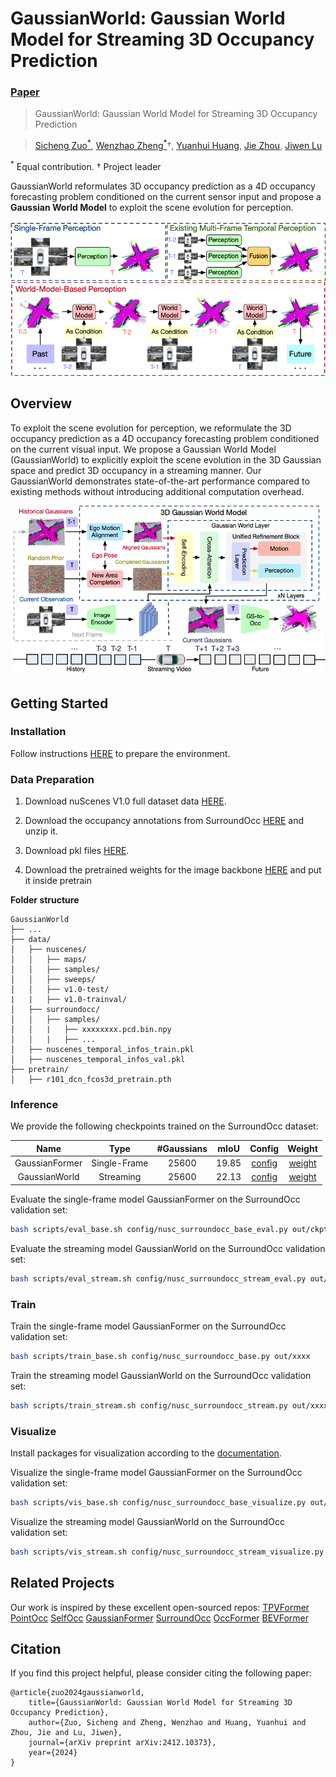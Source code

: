 # GaussianWorld: Gaussian World Model for Streaming 3D Occupancy Prediction
### [Paper](https://arxiv.org/abs/2412.10373)

> GaussianWorld: Gaussian World Model for Streaming 3D Occupancy Prediction

> [Sicheng Zuo<sup>\*</sup>](https://scholar.google.com/citations?user=11kh6C4AAAAJ&hl=en&oi=ao), [Wenzhao Zheng<sup>\*</sup>](https://wzzheng.net/)$\dagger$,  [Yuanhui Huang](https://scholar.google.com/citations?hl=zh-CN&user=LKVgsk4AAAAJ), [Jie Zhou](https://scholar.google.com/citations?user=6a79aPwAAAAJ&hl=en&authuser=1), [Jiwen Lu](http://ivg.au.tsinghua.edu.cn/Jiwen_Lu/)

<sup>\*</sup> Equal contribution. $\dagger$ Project leader

GaussianWorld reformulates 3D occupancy prediction as a 4D occupancy forecasting problem conditioned on the current sensor input and propose a **Gaussian World Model** to exploit the scene evolution for perception.

![teaser](./assets/teaser.png)

## Overview
To exploit the scene evolution for perception, we reformulate the 3D occupancy prediction as a 4D occupancy forecasting problem conditioned on the current visual input.
We propose a Gaussian World Model (GaussianWorld) to explicitly exploit the scene evolution in the 3D Gaussian space and predict 3D occupancy in a streaming manner.
Our GaussianWorld demonstrates state-of-the-art performance compared to existing methods without introducing additional computation overhead.

![overview](./assets/framework.png)

## Getting Started

### Installation
Follow instructions [HERE](docs/installation.md) to prepare the environment.

### Data Preparation
1. Download nuScenes V1.0 full dataset data [HERE](https://www.nuscenes.org/download).

2. Download the occupancy annotations from SurroundOcc [HERE](https://github.com/weiyithu/SurroundOcc) and unzip it.

3. Download pkl files [HERE](https://cloud.tsinghua.edu.cn/d/095a624d621b4aa98cf9/).

4. Download the pretrained weights for the image backbone [HERE](https://github.com/zhiqi-li/storage/releases/download/v1.0/r101_dcn_fcos3d_pretrain.pth) and put it inside pretrain

**Folder structure**
```
GaussianWorld
├── ...
├── data/
│   ├── nuscenes/
│   │   ├── maps/
│   │   ├── samples/
│   │   ├── sweeps/
│   │   ├── v1.0-test/
|   |   ├── v1.0-trainval/
│   ├── surroundocc/
│   │   ├── samples/
│   │   |   ├── xxxxxxxx.pcd.bin.npy
│   │   |   ├── ...
│   ├── nuscenes_temporal_infos_train.pkl
│   ├── nuscenes_temporal_infos_val.pkl
├── pretrain/
│   ├── r101_dcn_fcos3d_pretrain.pth
```

### Inference
We provide the following checkpoints trained on the SurroundOcc dataset:

| Name  | Type | #Gaussians | mIoU | Config | Weight |
| :---: | :---: | :---: | :---: | :---: | :---: |
| GaussianFormer | Single-Frame | 25600 | 19.85 | [config](config/nusc_surroundocc_base_eval.py) | [weight](https://cloud.tsinghua.edu.cn/f/a749f8c59e554a46a596/) |
| GaussianWorld | Streaming | 25600  | 22.13 | [config](config/nusc_surroundocc_stream_eval.py) | [weight](https://cloud.tsinghua.edu.cn/f/4939dcc50b2a44c1b98d/) |

Evaluate the single-frame model GaussianFormer on the SurroundOcc validation set:
```bash
bash scripts/eval_base.sh config/nusc_surroundocc_base_eval.py out/ckpt_base.pth out/xxxx
```

Evaluate the streaming model GaussianWorld on the SurroundOcc validation set:
```bash
bash scripts/eval_stream.sh config/nusc_surroundocc_stream_eval.py out/ckpt_stream.pth out/xxxx
```

### Train

Train the single-frame model GaussianFormer on the SurroundOcc validation set:
```bash
bash scripts/train_base.sh config/nusc_surroundocc_base.py out/xxxx
```

Train the streaming model GaussianWorld on the SurroundOcc validation set:
```bash
bash scripts/train_stream.sh config/nusc_surroundocc_stream.py out/xxxx
```

### Visualize
Install packages for visualization according to the [documentation](docs/installation.md).

Visualize the single-frame model GaussianFormer on the SurroundOcc validation set:
```bash
bash scripts/vis_base.sh config/nusc_surroundocc_base_visualize.py out/ckpt_base.pth scene-0098 out/xxxx
```

Visualize the streaming model GaussianWorld on the SurroundOcc validation set:
```bash
bash scripts/vis_stream.sh config/nusc_surroundocc_stream_visualize.py out/ckpt_stream.pth scene-0098 out/xxxx
```

## Related Projects

Our work is inspired by these excellent open-sourced repos:
[TPVFormer](https://github.com/wzzheng/TPVFormer)
[PointOcc](https://github.com/wzzheng/PointOcc)
[SelfOcc](https://github.com/huang-yh/SelfOcc)
[GaussianFormer](https://github.com/huang-yh/GaussianFormer)
[SurroundOcc](https://github.com/weiyithu/SurroundOcc) 
[OccFormer](https://github.com/zhangyp15/OccFormer)
[BEVFormer](https://github.com/fundamentalvision/BEVFormer)

## Citation

If you find this project helpful, please consider citing the following paper:
```
@article{zuo2024gaussianworld,
    title={GaussianWorld: Gaussian World Model for Streaming 3D Occupancy Prediction},
    author={Zuo, Sicheng and Zheng, Wenzhao and Huang, Yuanhui and Zhou, Jie and Lu, Jiwen},
    journal={arXiv preprint arXiv:2412.10373},
    year={2024}
}